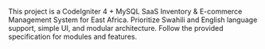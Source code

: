 <!-- Use this file to provide workspace-specific custom instructions to Copilot. For more details, visit https://code.visualstudio.com/docs/copilot/copilot-customization#_use-a-githubcopilotinstructionsmd-file -->

This project is a CodeIgniter 4 + MySQL SaaS Inventory & E-commerce Management System for East Africa. Prioritize Swahili and English language support, simple UI, and modular architecture. Follow the provided specification for modules and features.
